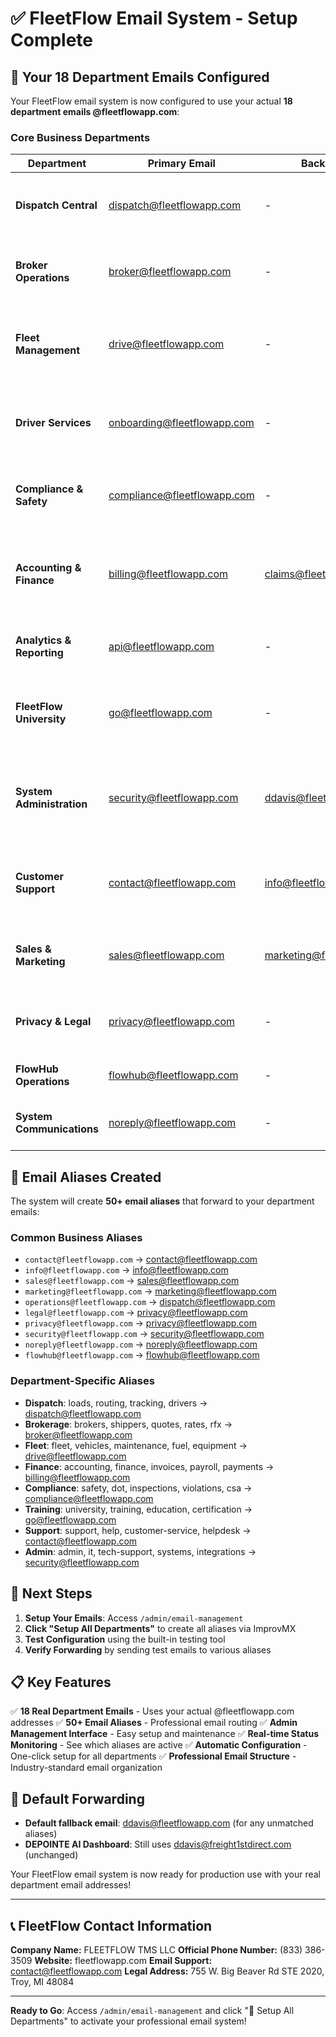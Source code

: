 # ✅ FleetFlow Email System - Setup Complete

## 📧 Your 18 Department Emails Configured

Your FleetFlow email system is now configured to use your actual **18 department emails
@fleetflowapp.com**:

### Core Business Departments

| **Department**            | **Primary Email**           | **Backup Email**           | **Key Aliases**                                                   |
| ------------------------- | --------------------------- | -------------------------- | ----------------------------------------------------------------- |
| **Dispatch Central**      | dispatch@fleetflowapp.com   | -                          | dispatch, loads, routing, tracking, drivers                       |
| **Broker Operations**     | broker@fleetflowapp.com     | -                          | brokers, broker, shippers, quotes, rates, rfx                     |
| **Fleet Management**      | drive@fleetflowapp.com      | -                          | fleet, vehicles, maintenance, fuel, equipment, drive              |
| **Driver Services**       | onboarding@fleetflowapp.com | -                          | driver-services, driver-support, onboarding, recruiting           |
| **Compliance & Safety**   | compliance@fleetflowapp.com | -                          | compliance, safety, dot, inspections, violations, csa             |
| **Accounting & Finance**  | billing@fleetflowapp.com    | claims@fleetflowapp.com    | accounting, finance, billing, invoices, payroll, payments, claims |
| **Analytics & Reporting** | api@fleetflowapp.com        | -                          | analytics, reports, data, metrics, insights, api                  |
| **FleetFlow University**  | go@fleetflowapp.com         | -                          | university, training, education, certification, instructors, go   |
| **System Administration** | security@fleetflowapp.com   | ddavis@fleetflowapp.com    | admin, it, tech-support, systems, integrations, security, ddavis  |
| **Customer Support**      | contact@fleetflowapp.com    | info@fleetflowapp.com      | support, help, customer-service, helpdesk, contact, info          |
| **Sales & Marketing**     | sales@fleetflowapp.com      | marketing@fleetflowapp.com | sales, marketing, leads, campaigns, promotions                    |
| **Privacy & Legal**       | privacy@fleetflowapp.com    | -                          | privacy, legal, gdpr, data-protection, terms                      |
| **FlowHub Operations**    | flowhub@fleetflowapp.com    | -                          | flowhub, flow-hub, hub, platform                                  |
| **System Communications** | noreply@fleetflowapp.com    | -                          | noreply, system, automated, notifications                         |

## 🎯 Email Aliases Created

The system will create **50+ email aliases** that forward to your department emails:

### Common Business Aliases

- `contact@fleetflowapp.com` → contact@fleetflowapp.com
- `info@fleetflowapp.com` → info@fleetflowapp.com
- `sales@fleetflowapp.com` → sales@fleetflowapp.com
- `marketing@fleetflowapp.com` → marketing@fleetflowapp.com
- `operations@fleetflowapp.com` → dispatch@fleetflowapp.com
- `legal@fleetflowapp.com` → privacy@fleetflowapp.com
- `privacy@fleetflowapp.com` → privacy@fleetflowapp.com
- `security@fleetflowapp.com` → security@fleetflowapp.com
- `noreply@fleetflowapp.com` → noreply@fleetflowapp.com
- `flowhub@fleetflowapp.com` → flowhub@fleetflowapp.com

### Department-Specific Aliases

- **Dispatch**: loads, routing, tracking, drivers → dispatch@fleetflowapp.com
- **Brokerage**: brokers, shippers, quotes, rates, rfx → broker@fleetflowapp.com
- **Fleet**: fleet, vehicles, maintenance, fuel, equipment → drive@fleetflowapp.com
- **Finance**: accounting, finance, invoices, payroll, payments → billing@fleetflowapp.com
- **Compliance**: safety, dot, inspections, violations, csa → compliance@fleetflowapp.com
- **Training**: university, training, education, certification → go@fleetflowapp.com
- **Support**: support, help, customer-service, helpdesk → contact@fleetflowapp.com
- **Admin**: admin, it, tech-support, systems, integrations → security@fleetflowapp.com

## 🚀 Next Steps

1. **Setup Your Emails**: Access `/admin/email-management`
2. **Click "Setup All Departments"** to create all aliases via ImprovMX
3. **Test Configuration** using the built-in testing tool
4. **Verify Forwarding** by sending test emails to various aliases

## 📋 Key Features

✅ **18 Real Department Emails** - Uses your actual @fleetflowapp.com addresses ✅ **50+ Email
Aliases** - Professional email routing ✅ **Admin Management Interface** - Easy setup and
maintenance ✅ **Real-time Status Monitoring** - See which aliases are active ✅ **Automatic
Configuration** - One-click setup for all departments ✅ **Professional Email Structure** -
Industry-standard email organization

## 🔧 Default Forwarding

- **Default fallback email**: ddavis@fleetflowapp.com (for any unmatched aliases)
- **DEPOINTE AI Dashboard**: Still uses ddavis@freight1stdirect.com (unchanged)

Your FleetFlow email system is now ready for production use with your real department email
addresses!

---

## 📞 **FleetFlow Contact Information**

**Company Name:** FLEETFLOW TMS LLC **Official Phone Number:** (833) 386-3509 **Website:**
fleetflowapp.com **Email Support:** contact@fleetflowapp.com **Legal Address:** 755 W. Big Beaver Rd
STE 2020, Troy, MI 48084

---

**Ready to Go**: Access `/admin/email-management` and click "🚀 Setup All Departments" to activate
your professional email system!
